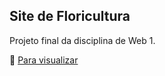## Site de Floricultura

Projeto final da disciplina de Web 1.

:tulip: [Para visualizar](https://projeto-web1-site-de-flores.vercel.app/index.html)
